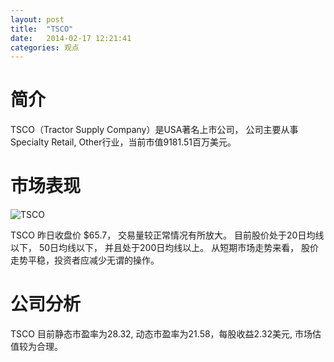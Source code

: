 ```yaml
---
layout: post
title:  "TSCO"
date:   2014-02-17 12:21:41
categories: 观点
---
```


# 简介
TSCO（Tractor Supply Company）是USA著名上市公司，
公司主要从事Specialty Retail, Other行业，当前市值9181.51百万美元。

# 市场表现

![TSCO](http://finviz.com/chart.ashx?t=TSCO&ty=c&ta=1&p=d&s=l)

TSCO 昨日收盘价 $65.7，
交易量较正常情况有所放大。
目前股价处于20日均线以下，
50日均线以下，
并且处于200日均线以上。
从短期市场走势来看，
股价走势平稳，投资者应减少无谓的操作。

# 公司分析
TSCO 目前静态市盈率为28.32, 动态市盈率为21.58，每股收益2.32美元,
市场估值较为合理。
